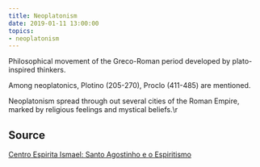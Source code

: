 ```yaml
---
title: Neoplatonism
date: 2019-01-11 13:00:00
topics:
- neoplatonism
---
```


Philosophical movement of the Greco-Roman period developed by plato-inspired
thinkers. 

Among neoplatonics, Plotino (205-270), Proclo (411-485) are mentioned. 

Neoplatonism spread through out several cities of the Roman Empire, marked by
religious feelings and mystical beliefs.\r

## Source
[Centro Espirita Ismael: Santo Agostinho e o Espiritismo](https://ceismael.com.br/filosofia/santo-agostinho-e-espiritismo.htm)

